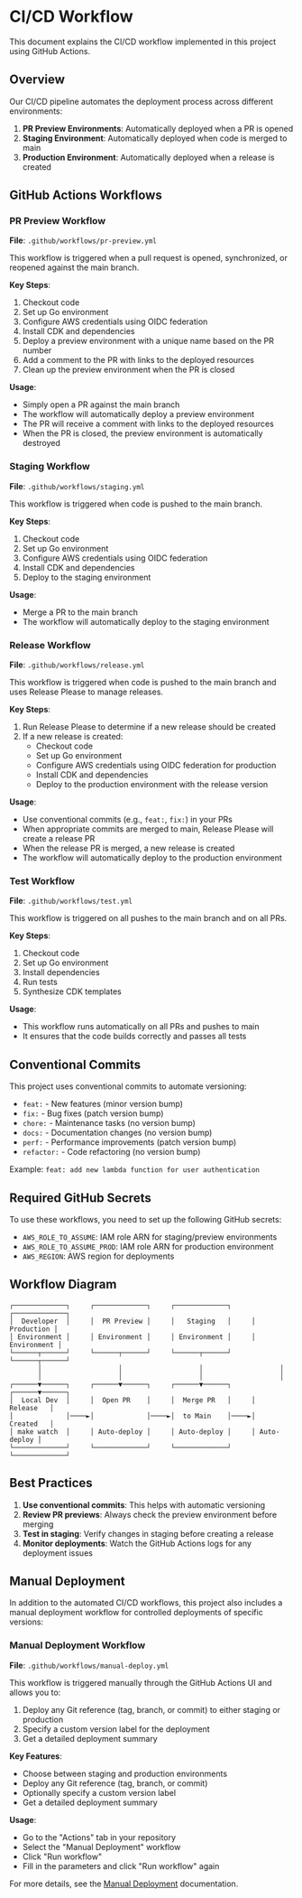 # CI/CD Workflow

This document explains the CI/CD workflow implemented in this project using GitHub Actions.

## Overview

Our CI/CD pipeline automates the deployment process across different environments:

1. **PR Preview Environments**: Automatically deployed when a PR is opened
2. **Staging Environment**: Automatically deployed when code is merged to main
3. **Production Environment**: Automatically deployed when a release is created

## GitHub Actions Workflows

### PR Preview Workflow

**File**: `.github/workflows/pr-preview.yml`

This workflow is triggered when a pull request is opened, synchronized, or reopened against the main branch.

**Key Steps**:
1. Checkout code
2. Set up Go environment
3. Configure AWS credentials using OIDC federation
4. Install CDK and dependencies
5. Deploy a preview environment with a unique name based on the PR number
6. Add a comment to the PR with links to the deployed resources
7. Clean up the preview environment when the PR is closed

**Usage**:
- Simply open a PR against the main branch
- The workflow will automatically deploy a preview environment
- The PR will receive a comment with links to the deployed resources
- When the PR is closed, the preview environment is automatically destroyed

### Staging Workflow

**File**: `.github/workflows/staging.yml`

This workflow is triggered when code is pushed to the main branch.

**Key Steps**:
1. Checkout code
2. Set up Go environment
3. Configure AWS credentials using OIDC federation
4. Install CDK and dependencies
5. Deploy to the staging environment

**Usage**:
- Merge a PR to the main branch
- The workflow will automatically deploy to the staging environment

### Release Workflow

**File**: `.github/workflows/release.yml`

This workflow is triggered when code is pushed to the main branch and uses Release Please to manage releases.

**Key Steps**:
1. Run Release Please to determine if a new release should be created
2. If a new release is created:
   - Checkout code
   - Set up Go environment
   - Configure AWS credentials using OIDC federation for production
   - Install CDK and dependencies
   - Deploy to the production environment with the release version

**Usage**:
- Use conventional commits (e.g., `feat:`, `fix:`) in your PRs
- When appropriate commits are merged to main, Release Please will create a release PR
- When the release PR is merged, a new release is created
- The workflow will automatically deploy to the production environment

### Test Workflow

**File**: `.github/workflows/test.yml`

This workflow is triggered on all pushes to the main branch and on all PRs.

**Key Steps**:
1. Checkout code
2. Set up Go environment
3. Install dependencies
4. Run tests
5. Synthesize CDK templates

**Usage**:
- This workflow runs automatically on all PRs and pushes to main
- It ensures that the code builds correctly and passes all tests

## Conventional Commits

This project uses conventional commits to automate versioning:

- `feat:` - New features (minor version bump)
- `fix:` - Bug fixes (patch version bump)
- `chore:` - Maintenance tasks (no version bump)
- `docs:` - Documentation changes (no version bump)
- `perf:` - Performance improvements (patch version bump)
- `refactor:` - Code refactoring (no version bump)

Example: `feat: add new lambda function for user authentication`

## Required GitHub Secrets

To use these workflows, you need to set up the following GitHub secrets:

- `AWS_ROLE_TO_ASSUME`: IAM role ARN for staging/preview environments
- `AWS_ROLE_TO_ASSUME_PROD`: IAM role ARN for production environment
- `AWS_REGION`: AWS region for deployments

## Workflow Diagram

```
┌─────────────┐     ┌─────────────┐     ┌─────────────┐     ┌─────────────┐
│  Developer  │     │  PR Preview │     │   Staging   │     │  Production │
│ Environment │     │ Environment │     │ Environment │     │ Environment │
└──────┬──────┘     └──────┬──────┘     └──────┬──────┘     └──────┬──────┘
       │                   │                   │                   │
       │                   │                   │                   │
┌──────▼──────┐     ┌──────▼──────┐     ┌──────▼──────┐     ┌──────▼──────┐
│  Local Dev  │     │  Open PR    │     │  Merge PR   │     │   Release   │
│             │────►│             │────►│  to Main    │────►│   Created   │
│ make watch  │     │ Auto-deploy │     │ Auto-deploy │     │ Auto-deploy │
└─────────────┘     └─────────────┘     └─────────────┘     └─────────────┘
```

## Best Practices

1. **Use conventional commits**: This helps with automatic versioning
2. **Review PR previews**: Always check the preview environment before merging
3. **Test in staging**: Verify changes in staging before creating a release
4. **Monitor deployments**: Watch the GitHub Actions logs for any deployment issues
## Manual Deployment

In addition to the automated CI/CD workflows, this project also includes a manual deployment workflow for controlled deployments of specific versions:

### Manual Deployment Workflow

**File**: `.github/workflows/manual-deploy.yml`

This workflow is triggered manually through the GitHub Actions UI and allows you to:

1. Deploy any Git reference (tag, branch, or commit) to either staging or production
2. Specify a custom version label for the deployment
3. Get a detailed deployment summary

**Key Features**:
- Choose between staging and production environments
- Deploy any Git reference (tag, branch, or commit)
- Optionally specify a custom version label
- Get a detailed deployment summary

**Usage**:
- Go to the "Actions" tab in your repository
- Select the "Manual Deployment" workflow
- Click "Run workflow"
- Fill in the parameters and click "Run workflow" again

For more details, see the [Manual Deployment](./manual-deployment.md) documentation.
